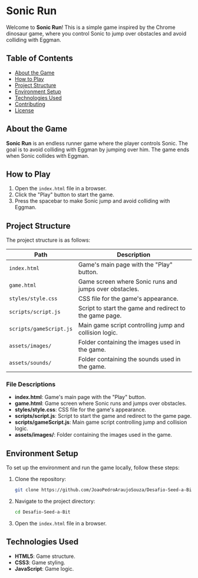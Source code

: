 # Sonic Run

Welcome to **Sonic Run**! This is a simple game inspired by the Chrome dinosaur game, where you control Sonic to jump over obstacles and avoid colliding with Eggman.

## Table of Contents

- [About the Game](#about-the-game)
- [How to Play](#how-to-play)
- [Project Structure](#project-structure)
- [Environment Setup](#environment-setup)
- [Technologies Used](#technologies-used)
- [Contributing](#contributing)
- [License](#license)

## About the Game

**Sonic Run** is an endless runner game where the player controls Sonic. The goal is to avoid colliding with Eggman by jumping over him. The game ends when Sonic collides with Eggman.

## How to Play

1. Open the `index.html` file in a browser.
2. Click the "Play" button to start the game.
3. Press the spacebar to make Sonic jump and avoid colliding with Eggman.

## Project Structure

The project structure is as follows:

| Path                    | Description                                                        |
|-------------------------|--------------------------------------------------------------------|
| `index.html`            | Game's main page with the "Play" button.                          |
| `game.html`             | Game screen where Sonic runs and jumps over obstacles.            |
| `styles/style.css`      | CSS file for the game's appearance.                               |
| `scripts/script.js`     | Script to start the game and redirect to the game page.           |
| `scripts/gameScript.js` | Main game script controlling jump and collision logic.            |
| `assets/images/`        | Folder containing the images used in the game.                    |
| `assets/sounds/`        | Folder containing the sounds used in the game.                    |

### File Descriptions

- **index.html**: Game's main page with the "Play" button.
- **game.html**: Game screen where Sonic runs and jumps over obstacles.
- **styles/style.css**: CSS file for the game's appearance.
- **scripts/script.js**: Script to start the game and redirect to the game page.
- **scripts/gameScript.js**: Main game script controlling jump and collision logic.
- **assets/images/**: Folder containing the images used in the game.

## Environment Setup

To set up the environment and run the game locally, follow these steps:

1. Clone the repository:
    ```bash
    git clone https://github.com/JoaoPedroAraujoSouza/Desafio-Seed-a-Bit.git
    ```

2. Navigate to the project directory:
    ```bash
    cd Desafio-Seed-a-Bit
    ```

3. Open the `index.html` file in a browser.

## Technologies Used

- **HTML5**: Game structure.
- **CSS3**: Game styling.
- **JavaScript**: Game logic.
